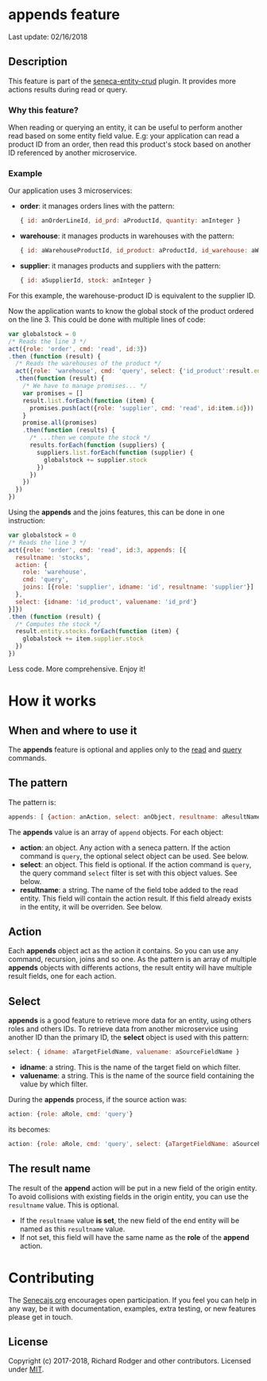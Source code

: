 # appends feature

Last update: 02/16/2018

## Description

This feature is part of the [seneca-entity-crud][] plugin. It provides more actions results during read or query.

### Why this feature?

When reading or querying an entity, it can be useful to perform another read based on some entity field value. E.g: your application can read a product ID from an order, then read this product's stock based on another ID referenced by another microservice.

### Example

Our application uses 3 microservices:

* **order**: it manages orders lines with the pattern:

  ```js
  { id: anOrderLineId, id_prd: aProductId, quantity: anInteger }
  ```

* **warehouse**: it manages products in warehouses with the pattern:

  ```js
  { id: aWarehouseProductId, id_product: aProductId, id_warehouse: aWarehouseId }
  ```

* **supplier**: it manages products and suppliers with the pattern:

  ```js
  { id: aSupplierId, stock: anInteger }
  ```

For this example, the warehouse-product ID is equivalent to the supplier ID.

Now the application wants to know the global stock of the product ordered on the line 3. This could be done with multiple lines of code:

```js
var globalstock = 0
/* Reads the line 3 */
act({role: 'order', cmd: 'read', id:3})
.then (function (result) {
  /* Reads the warehouses of the product */
  act({role: 'warehouse', cmd: 'query', select: {'id_product':result.entity.id_prd}})
  .then(function (result) {
    /* We have to manage promises... */
    var promises = []
    result.list.forEach(function (item) {
      promises.push(act({role: 'supplier', cmd: 'read', id:item.id}))
    }
    promise.all(promises)
    .then(function (results) {
      /* ...then we compute the stock */
      results.forEach(function (suppliers) {
        suppliers.list.forEach(function (supplier) {
	      globalstock += supplier.stock
        })
      })
    })
  })
})
```



Using the **appends** and the joins features, this can be done in one instruction:

```js
var globalstock = 0
/* Reads the line 3 */
act({role: 'order', cmd: 'read', id:3, appends: [{
  resultname: 'stocks',
  action: {
    role: 'warehouse',
    cmd: 'query',
    joins: [{role: 'supplier', idname: 'id', resultname: 'supplier'}]
  },
  select: {idname: 'id_product', valuename: 'id_prd'}
}]})
.then (function (result) {
  /* Computes the stock */
  result.entity.stocks.forEach(function (item) {
    globalstock += item.supplier.stock
  })
})
```

Less code. More comprehensive. Enjoy it!


# How it works

## When and where to use it

The **appends** feature is optional and applies only to the [read][] and [query][] commands.

## The pattern

The pattern is:

```js
appends: [ {action: anAction, select: anObject, resultname: aResultName}, { ... }, ...]
```

The **appends** value is an array of `append` objects. For each object:

* **action**: an object. Any action with a seneca pattern. If the action command is `query`, the optional select object can be used. See below.
* **select**: an object. This field is optional. If the action command is `query`, the query command `select` filter is set with this object values. See below.
* **resultname**: a string. The name of the field tobe added to the read entity. This field will contain the action result. If this field already exists in the entity, it will be overriden. See below.

## Action

Each **appends** object act as the action it contains. So you can use any command, recursion, joins and so one. As the pattern is an array of multiple **appends** objects with differents actions, the result entity will have multiple result fields, one for each action.

## Select

**appends** is a good feature to retrieve more data for an entity, using others roles and others IDs. To retrieve data from another microservice using another ID than the primary ID, the **select** object is used with this pattern:

```js
select: { idname: aTargetFieldName, valuename: aSourceFieldName }
```

- **idname**: a string. This is the name of the target field on which filter.
- **valuename**: a string. This is the name of the source field containing the value by which filter.

During the **appends** process, if the source action was:

```js
action: {role: aRole, cmd: 'query'}
```

its becomes:

```js
action: {role: aRole, cmd: 'query', select: {aTargetFieldName: aSourceFieldNameValue}}
```

## The result name

The result of the **append** action will be put in a new field of the origin entity. To avoid collisions with existing fields in the origin entity, you can use the `resultname` value. This is optional.

- If the `resultname` value **is set**, the new field of the end entity will be named as this `resultname` value.
- If not set, this field will have the same name as the **role** of the **append** action.

# Contributing
The [Senecajs org][] encourages open participation. If you feel you can help in any way, be it with documentation, examples, extra testing, or new features please get in touch.

## License
Copyright (c) 2017-2018, Richard Rodger and other contributors.
Licensed under [MIT][].

[MIT]: ../LICENSE
[Senecajs org]: https://github.com/senecajs/
[seneca-entity-crud]: https://github.com/jack-y/seneca-entity-crud
[read]: https://github.com/jack-y/seneca-entity-crud/blob/master/README.md#read
[query]: https://github.com/jack-y/seneca-entity-crud/blob/master/README.md#query
